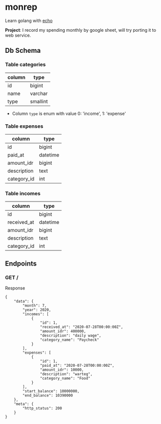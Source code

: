 # monrep

Learn golang with [echo](https://github.com/labstack/echo)

**Project**: I record my spending monthly by google sheet, will try porting it to web service.

## Db Schema

### Table categories

| column | type     |
|--------|----------|
| id     | bigint   |
| name   | varchar  |
| type   | smallint |

- Column `type` is enum with value 0: 'income', 1: 'expense'

### Table expenses

| column      | type     |
|-------------|----------|
| id          | bigint   |
| paid_at     | datetime |
| amount_idr  | bigint   |
| description | text     |
| category_id | int      |

### Table incomes

| column      | type     |
|-------------|----------|
| id          | bigint   |
| received_at | datetime |
| amount_idr  | bigint   |
| description | text     |
| category_id | int      |

## Endpoints

### GET /

Response
```
{
    "data": {
        "month": 7,
        "year": 2020,
        "incomes": [
            {
                "id": 1,
                "received_at": "2020-07-28T00:00:00Z",
                "amount_idr": 400000,
                "description": "daily wage",
                "category_name": "Paycheck"
            }
        ],
        "expenses": [
            {
                "id": 1,
                "paid_at": "2020-07-28T00:00:00Z",
                "amount_idr": 10000,
                "description": "warteg",
                "category_name": "Food"
            }
        ],
        "start_balance": 10000000,
        "end_balance": 10390000
    },
    "meta": {
        "http_status": 200
    }
}
```
